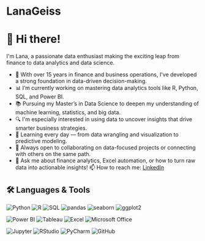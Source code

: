 # LanaGeiss
# 👋 Hi there!

I'm Lana, a passionate data enthusiast making the exciting leap from finance to data analytics and data science.

- 💼 With over 15 years in finance and business operations, I've developed a strong foundation in data-driven decision-making.
- 📊 I’m currently working on mastering data analytics tools like R, Python, SQL, and Power BI.
- 📚 Pursuing my Master’s in Data Science to deepen my understanding of machine learning, statistics, and big data.
- 🔍 I'm especially interested in using data to uncover insights that drive smarter business strategies.
- 🌱 Learning every day — from data wrangling and visualization to predictive modeling.
- 🤝 Always open to collaborating on data-focused projects or connecting with others on the same path.
- 💬 Ask me about finance analytics, Excel automation, or how to turn raw data into actionable insights!
📫 How to reach me: [LinkedIn](https://www.linkedin.com/in/lana-geissinger-b76690113)


## 🛠️ Languages & Tools

![Python](https://img.shields.io/badge/Python-3776AB?style=for-the-badge&logo=python&logoColor=white)
![R](https://img.shields.io/badge/R-276DC3?style=for-the-badge&logo=r&logoColor=white)
![SQL](https://img.shields.io/badge/SQL-003B57?style=for-the-badge&logo=sqlite&logoColor=white)
![pandas](https://img.shields.io/badge/pandas-150458?style=for-the-badge&logo=pandas&logoColor=white)
![seaborn](https://img.shields.io/badge/Seaborn-3776AB?style=for-the-badge&logo=python&logoColor=white)
![ggplot2](https://img.shields.io/badge/ggplot2-1F77B4?style=for-the-badge&logo=r&logoColor=white)

![Power BI](https://img.shields.io/badge/Power%20BI-F2C811?style=for-the-badge&logo=powerbi&logoColor=black)
![Tableau](https://img.shields.io/badge/Tableau-E97627?style=for-the-badge&logo=tableau&logoColor=white)
![Excel](https://img.shields.io/badge/Microsoft%20Excel-217346?style=for-the-badge&logo=microsoft-excel&logoColor=white)
![Microsoft Office](https://img.shields.io/badge/Microsoft%20Office-D83B01?style=for-the-badge&logo=microsoft-office&logoColor=white)

![Jupyter](https://img.shields.io/badge/Jupyter-F37626?style=for-the-badge&logo=jupyter&logoColor=white)
![RStudio](https://img.shields.io/badge/RStudio-75AADB?style=for-the-badge&logo=rstudio&logoColor=white)
![PyCharm](https://img.shields.io/badge/PyCharm-000000?style=for-the-badge&logo=pycharm&logoColor=white)
![GitHub](https://img.shields.io/badge/GitHub-181717?style=for-the-badge&logo=github&logoColor=white)



